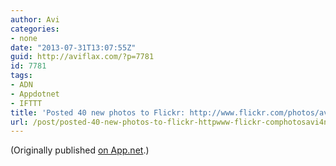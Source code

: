 ```yaml
---
author: Avi
categories:
- none
date: "2013-07-31T13:07:55Z"
guid: http://aviflax.com/?p=7781
id: 7781
tags:
- ADN
- Appdotnet
- IFTTT
title: 'Posted 40 new photos to Flickr: http://www.flickr.com/photos/avi4now/'
url: /post/posted-40-new-photos-to-flickr-httpwww-flickr-comphotosavi4now-2/
---
```

(Originally published [on App.net](http://alpha.app.net/aviflax/post/8289448).)